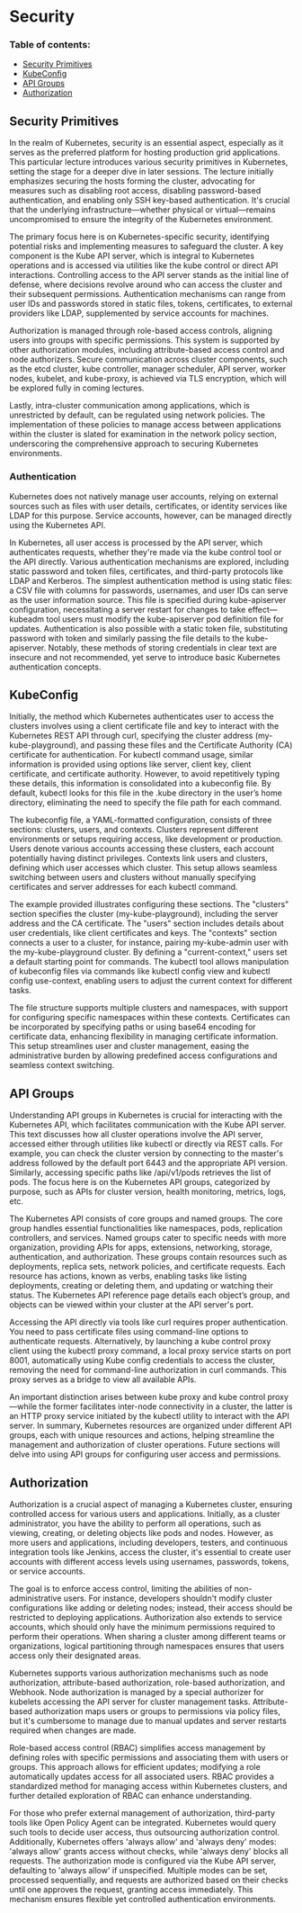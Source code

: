 # Security

### Table of contents:
- [Security Primitives](#security-primitives)
- [KubeConfig](#kubeconfig)
- [API Groups](#api-groups)
- [Authorization](#authorization)

## Security Primitives

In the realm of Kubernetes, security is an essential aspect, especially as it serves as the preferred platform for hosting production grid applications. This particular lecture introduces various security primitives in
Kubernetes, setting the stage for a deeper dive in later sessions. The lecture initially emphasizes securing the hosts forming the cluster, advocating for measures such as disabling root access, disabling password-based
authentication, and enabling only SSH key-based authentication. It's crucial that the underlying infrastructure—whether physical or virtual—remains uncompromised to ensure the integrity of the Kubernetes environment.

The primary focus here is on Kubernetes-specific security, identifying potential risks and implementing measures to safeguard the cluster. A key component is the Kube API server, which is integral to Kubernetes operations and
is accessed via utilities like the kube control or direct API interactions. Controlling access to the API server stands as the initial line of defense, where decisions revolve around who can access the cluster and their
subsequent permissions. Authentication mechanisms can range from user IDs and passwords stored in static files, tokens, certificates, to external providers like LDAP, supplemented by service accounts for machines.

Authorization is managed through role-based access controls, aligning users into groups with specific permissions. This system is supported by other authorization modules, including attribute-based access control and node
authorizers. Secure communication across cluster components, such as the etcd cluster, kube controller, manager scheduler, API server, worker nodes, kubelet, and kube-proxy, is achieved via TLS encryption, which will be
explored fully in coming lectures.

Lastly, intra-cluster communication among applications, which is unrestricted by default, can be regulated using network policies. The implementation of these policies to manage access between applications within the cluster
is slated for examination in the network policy section, underscoring the comprehensive approach to securing Kubernetes environments.

### Authentication

Kubernetes does not natively manage user accounts, relying on external sources such as files with user details, certificates, or identity services like LDAP for this purpose. Service accounts, however, can be managed directly
using the Kubernetes API.

In Kubernetes, all user access is processed by the API server, which authenticates requests, whether they're made via the kube control tool or the API directly. Various authentication mechanisms are explored, including static
password and token files, certificates, and third-party protocols like LDAP and Kerberos. The simplest authentication method is using static files: a CSV file with columns for passwords, usernames, and user IDs can serve as
the user information source. This file is specified during kube-apiserver configuration, necessitating a server restart for changes to take effect—kubeadm tool users must modify the kube-apiserver pod definition file for
updates. Authentication is also possible with a static token file, substituting password with token and similarly passing the file details to the kube-apiserver. Notably, these methods of storing credentials in clear text are
insecure and not recommended, yet serve to introduce basic Kubernetes authentication concepts.

## KubeConfig

Initially, the method which Kubernetes authenticates user to access the clusters involves using a client certificate file and key to interact with the Kubernetes REST API through curl, specifying the cluster address
(my-kube-playground), and passing these files and the Certificate Authority (CA) certificate for authentication. For kubectl command usage, similar information is provided using options like server, client key, client
certificate, and certificate authority. However, to avoid repetitively typing these details, this information is consolidated into a kubeconfig file. By default, kubectl looks for this file in the .kube directory in the
user’s home directory, eliminating the need to specify the file path for each command.

The kubeconfig file, a YAML-formatted configuration, consists of three sections: clusters, users, and contexts. Clusters represent different environments or setups requiring access, like development or production. Users
denote various accounts accessing these clusters, each account potentially having distinct privileges. Contexts link users and clusters, defining which user accesses which cluster. This setup allows seamless switching
between users and clusters without manually specifying certificates and server addresses for each kubectl command.

The example provided illustrates configuring these sections. The "clusters" section specifies the cluster (my-kube-playground), including the server address and the CA certificate. The "users" section includes details
about user credentials, like client certificates and keys. The "contexts" section connects a user to a cluster, for instance, pairing my-kube-admin user with the my-kube-playground cluster. By defining a "current-context,"
users set a default starting point for commands. The kubectl tool allows manipulation of kubeconfig files via commands like kubectl config view and kubectl config use-context, enabling users to adjust the current context
for different tasks.

The file structure supports multiple clusters and namespaces, with support for configuring specific namespaces within these contexts. Certificates can be incorporated by specifying paths or using base64 encoding for
certificate data, enhancing flexibility in managing certificate information. This setup streamlines user and cluster management, easing the administrative burden by allowing predefined access configurations and seamless
context switching.

## API Groups

Understanding API groups in Kubernetes is crucial for interacting with the Kubernetes API, which facilitates communication with the Kube API server. This text discusses how all cluster operations involve the API server,
accessed either through utilities like kubectl or directly via REST calls. For example, you can check the cluster version by connecting to the master's address followed by the default port 6443 and the appropriate API
version. Similarly, accessing specific paths like /api/v1/pods retrieves the list of pods. The focus here is on the Kubernetes API groups, categorized by purpose, such as APIs for cluster version, health monitoring,
metrics, logs, etc.

The Kubernetes API consists of core groups and named groups. The core group handles essential functionalities like namespaces, pods, replication controllers, and services. Named groups cater to specific needs with more
organization, providing APIs for apps, extensions, networking, storage, authentication, and authorization. These groups contain resources such as deployments, replica sets, network policies, and certificate requests. Each
resource has actions, known as verbs, enabling tasks like listing deployments, creating or deleting them, and updating or watching their status. The Kubernetes API reference page details each object’s group, and objects
can be viewed within your cluster at the API server's port.

Accessing the API directly via tools like curl requires proper authentication. You need to pass certificate files using command-line options to authenticate requests. Alternatively, by launching a kube control proxy client
using the kubectl proxy command, a local proxy service starts on port 8001, automatically using Kube config credentials to access the cluster, removing the need for command-line authorization in curl commands. This proxy
serves as a bridge to view all available APIs.

An important distinction arises between kube proxy and kube control proxy—while the former facilitates inter-node connectivity in a cluster, the latter is an HTTP proxy service initiated by the kubectl utility to interact
with the API server. In summary, Kubernetes resources are organized under different API groups, each with unique resources and actions, helping streamline the management and authorization of cluster operations. Future
sections will delve into using API groups for configuring user access and permissions.

## Authorization

Authorization is a crucial aspect of managing a Kubernetes cluster, ensuring controlled access for various users and applications. Initially, as a cluster administrator, you have the ability to perform all operations, such
as viewing, creating, or deleting objects like pods and nodes. However, as more users and applications, including developers, testers, and continuous integration tools like Jenkins, access the cluster, it's essential to
create user accounts with different access levels using usernames, passwords, tokens, or service accounts.

The goal is to enforce access control, limiting the abilities of non-administrative users. For instance, developers shouldn't modify cluster configurations like adding or deleting nodes; instead, their access should be
restricted to deploying applications. Authorization also extends to service accounts, which should only have the minimum permissions required to perform their operations. When sharing a cluster among different teams or
organizations, logical partitioning through namespaces ensures that users access only their designated areas.

Kubernetes supports various authorization mechanisms such as node authorization, attribute-based authorization, role-based authorization, and Webhook. Node authorization is managed by a special authorizer for kubelets
accessing the API server for cluster management tasks. Attribute-based authorization maps users or groups to permissions via policy files, but it's cumbersome to manage due to manual updates and server restarts required
when changes are made.

Role-based access control (RBAC) simplifies access management by defining roles with specific permissions and associating them with users or groups. This approach allows for efficient updates; modifying a role automatically
updates access for all associated users. RBAC provides a standardized method for managing access within Kubernetes clusters, and further detailed exploration of RBAC can enhance understanding.

For those who prefer external management of authorization, third-party tools like Open Policy Agent can be integrated. Kubernetes would query such tools to decide user access, thus outsourcing authorization control.
Additionally, Kubernetes offers 'always allow' and 'always deny' modes: 'always allow' grants access without checks, while 'always deny' blocks all requests. The authorization mode is configured via the Kube API server,
defaulting to 'always allow' if unspecified. Multiple modes can be set, processed sequentially, and requests are authorized based on their checks until one approves the request, granting access immediately. This mechanism
ensures flexible yet controlled authentication environments.
